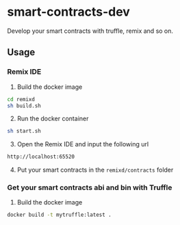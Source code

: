 # smart-contracts-dev
Develop your smart contracts with truffle, remix and so on.

## Usage

### Remix IDE
1. Build the docker image
```bash
cd remixd
sh build.sh
```
2. Run the docker container
```bash
sh start.sh
```
3. Open the Remix IDE and input the following url
```bash
http://localhost:65520
```
4. Put your smart contracts in the `remixd/contracts` folder

### Get your smart contracts abi and bin with Truffle
1. Build the docker image
```bash
docker build -t mytruffle:latest .
```

